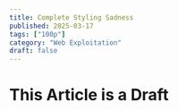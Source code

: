 ```yaml
---
title: Complete Styling Sadness
published: 2025-03-17
tags: ["100p"]
category: "Web Exploitation"
draft: false
---
```


# This Article is a Draft